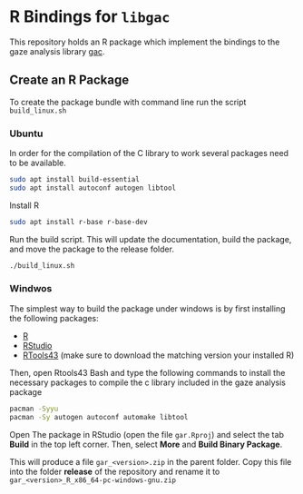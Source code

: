# R Bindings for `libgac`

This repository holds an R package which implement the bindings to the gaze analysis library [gac](http://phhum-a209-cp.unibe.ch:10012/LIB/LIB-gaze_analysis_c).

## Create an R Package

To create the package bundle with command line run the script `build_linux.sh`

### Ubuntu

In order for the compilation of the C library to work several packages need to be available.

```sh
sudo apt install build-essential
sudo apt install autoconf autogen libtool
```

Install R

```sh
sudo apt install r-base r-base-dev
```

Run the build script. This will update the documentation, build the package,
and move the package to the release folder.

```sh
./build_linux.sh
```

### Windwos

The simplest way to build the package under windows is by first installing the following packages:

- [R](https://cran.r-project.org/bin/windows/base/)
- [RStudio](https://posit.co/download/rstudio-desktop/)
- [RTools43](https://cran.r-project.org/bin/windows/Rtools/) (make sure to download the matching version your installed R)


Then, open Rtools43 Bash and type the following commands to install the necessary packages to compile the c library included in the gaze analysis package

```sh
pacman -Syyu
pacman -Sy autogen autoconf automake libtool
```

Open The package in RStudio (open the file `gar.Rproj`) and select the tab **Build** in the top left corner.
Then, select **More** and **Build Binary Package**.

This will produce a file `gar_<version>.zip` in the parent folder.
Copy this file into the folder **release** of the repository and rename it to `gar_<version>_R_x86_64-pc-windows-gnu.zip`
